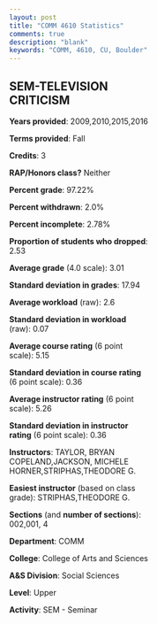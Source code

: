 ```yaml
---
layout: post
title: "COMM 4610 Statistics"
comments: true
description: "blank"
keywords: "COMM, 4610, CU, Boulder"
--- 
```

<head>
<script src="https://ajax.googleapis.com/ajax/libs/jquery/2.1.3/jquery.min.js"></script>
<script src="https://dl.dropboxusercontent.com/s/pc42nxpaw1ea4o9/highcharts.js?dl=0"></script>
<!-- <script src="../assets/js/highcharts.js"></script> -->
<style type="text/css">@font-face {
	font-family: "Bebas Neue";
	src: url(https://www.filehosting.org/file/details/544349/BebasNeue%20Regular.otf) format("opentype");
	}
	h1.Bebas { 
		font-family: "Bebas Neue", Verdana, Tahoma;
	}
</style>
</head>
<body>
	<div id="container" style="float: right; width: 45%; height: 88%; margin-left: 2.5%; margin-right: 2.5%;"></div>
	<script language="JavaScript">
		$(document).ready(function() {
		var chart = {type: 'column'};
		var title = {text: 'Grade Distribution'};
		var xAxis = {categories: ['A','B','C','D','F'],crosshair: true};
		var yAxis = {min: 0,title: {text: 'Percentage'}};
		var tooltip = {headerFormat: '<center><b><span style="font-size:20px">{point.key}</span></b></center>',
		               pointFormat: '<td style="padding:0"><b>{point.y:.1f}%</b></td>',
		               footerFormat: '</table>',shared: true,useHTML: true};
		var plotOptions = {column: {pointPadding: 0.0,borderWidth: 0}};  
		var credits = {enabled: false};var series= [{name: 'Percent',data: [29.33,49.33,20.0,1.33,0.0,]}];
		var json = {};
		json.chart = chart;
		json.title = title;
		json.tooltip = tooltip;
		json.xAxis = xAxis;
		json.yAxis = yAxis;  
		json.series = series;
		json.plotOptions = plotOptions;  
		json.credits = credits;
		$('#container').highcharts(json);
	});
	</script>
</body>
			   
## SEM-TELEVISION CRITICISM

**Years provided**: 2009,2010,2015,2016

**Terms provided**: Fall

**Credits**: 3

**RAP/Honors class?** Neither

**Percent grade**: 97.22%

**Percent withdrawn**: 2.0%

**Percent incomplete**: 2.78%

**Proportion of students who dropped**: 2.53

**Average grade** (4.0 scale): 3.01

**Standard deviation in grades**: 17.94

**Average workload** (raw): 2.6

**Standard deviation in workload** (raw): 0.07

**Average course rating** (6 point scale): 5.15

**Standard deviation in course rating** (6 point scale): 0.36

**Average instructor rating** (6 point scale): 5.26

**Standard deviation in instructor rating** (6 point scale): 0.36

**Instructors**: TAYLOR, BRYAN COPELAND,JACKSON, MICHELE HORNER,STRIPHAS,THEODORE G.

**Easiest instructor** (based on class grade): STRIPHAS,THEODORE G.

**Sections** (and **number of sections**): 002,001, 4

**Department**: COMM

**College**: College of Arts and Sciences

**A&S Division**: Social Sciences

**Level**: Upper

**Activity**: SEM - Seminar